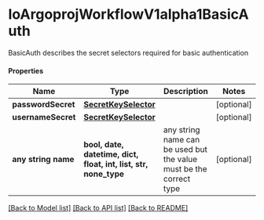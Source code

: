 # IoArgoprojWorkflowV1alpha1BasicAuth

BasicAuth describes the secret selectors required for basic authentication

#### Properties
Name | Type | Description | Notes
------------ | ------------- | ------------- | -------------
**passwordSecret** | [**SecretKeySelector**](SecretKeySelector.md) |  | [optional] 
**usernameSecret** | [**SecretKeySelector**](SecretKeySelector.md) |  | [optional] 
**any string name** | **bool, date, datetime, dict, float, int, list, str, none_type** | any string name can be used but the value must be the correct type | [optional]

[[Back to Model list]](../README.md#documentation-for-models) [[Back to API list]](../README.md#documentation-for-api-endpoints) [[Back to README]](../README.md)

